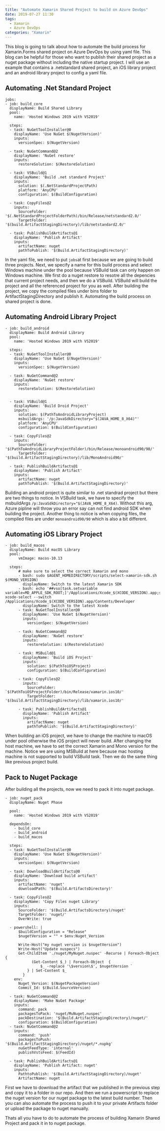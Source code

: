 ```yaml
---
title: "Automate Xamarin Shared Project to build on Azure DevOps"
date: 2019-07-27 11:30
tags: 
  - Xamarin
  - Azure DevOps
categories: "Xamarin" 
---
```

This blog is going to talk about how to automate the build process for Xamarin.Forms shared project on Azure DevOps by using yaml file. This blog can be helpful for those who want to publish their shared project as a nuget package without including the native startup project. I will use an example that contains a .netstandard shared project, an iOS library project and an android library project to config a yaml file.

## Automating .Net Standard Project 
```
jobs: 
- job: build_core
  displayName: Build Shared Library
  pool:
    name: 'Hosted Windows 2019 with VS2019'

  steps:
  - task: NuGetToolInstaller@0
    displayName: 'Use NuGet $(NugetVersion)'
    inputs:
      versionSpec: $(NugetVersion)

  - task: NuGetCommand@2
    displayName: 'NuGet restore'
    inputs:
      restoreSolution: $(RestoreSolution)

  - task: VSBuild@1
    displayName: 'Build .net standard Project'
    inputs:
      solution: $(.NetStandardProjectPath)      
      platform: 'AnyCPU'
      configuration: $(BuildConfiguration)

  - task: CopyFiles@2
    inputs:
      SourceFolder: '$(.NetStandardProjectFolderPath)/bin/Release/netstandard2.0/'
      TargetFolder: '$(build.ArtifactStagingDirectory)/lib/netstandard2.0/'

  - task: PublishBuildArtifacts@1
    displayName: 'Publish Artifact'
    inputs:
      artifactName: nuget
      pathToPublish: '$(Build.ArtifactStagingDirectory)'
```
In the yaml file, we need to put ```jobs```at first because we are going to build three projects. Next, we specify a name for this build process and select Windows machine under the pool because VSBuild task can only happen on Windows machine. We first do a nuget restore to resotre all the depencies that current project needs, and then we do a VSBuild. VSBuild will build the project and all the referenced project for you as well. After building the project, we copy the compiled files under bins folder to ArtifactStagingDirectory and publish it. Automating the build process on shared project is done.

## Automating Android Library Project
```
- job: build_android
  displayName: Build Android Library
  pool:
    name: 'Hosted Windows 2019 with VS2019'

  steps:
  - task: NuGetToolInstaller@0
    displayName: 'Use NuGet $(NugetVersion)'
    inputs:
      versionSpec: $(NugetVersion)

  - task: NuGetCommand@2
    displayName: 'NuGet restore'
    inputs:
      restoreSolution: $(RestoreSolution)


  - task: VSBuild@1
    displayName: 'Build Droid Project'
    inputs:
      solution: $(PathToAndroidLibraryProject)      
      msbuildArgs: '/p:JavaSdkDirectory="$(JAVA_HOME_8_X64)"'
      platform: 'AnyCPU'
      configuration: $(BuildConfiguration)

  - task: CopyFiles@2
    inputs:
      SourceFolder: '$(PathToAndroidLibraryProjectFolder)/bin/Release/monoandroid90/90/'
      TargetFolder: '$(build.ArtifactStagingDirectory)/lib/MonoAndroid90/'

  - task: PublishBuildArtifacts@1
    displayName: 'Publish Artifact'
    inputs:
      artifactName: nuget
      pathToPublish: '$(Build.ArtifactStagingDirectory)'
```
Building an android project is quite similar to .net standrad project but there are two things to notice. In VSBuild task, we have to specify the msbuildArgs ```/p:JavaSdkDirectory="$(JAVA_HOME_8_X64)```. Without this arg, Azure pipline will throw you an error say can not find android SDK when building the project. Another thing to notice is when copying files, the compiled files are under ```monoandroid90/90``` which is also a bit different.

## Automating iOS Library Project
```
- job: build_macos
  displayName: Build macOS Library
  pool:
      vmImage: macos-10.13
      
  steps:
      # make sure to select the correct Xamarin and mono
      - bash: sudo $AGENT_HOMEDIRECTORY/scripts/select-xamarin-sdk.sh $(MONO_VERSION)
        displayName: Switch to the latest Xamarin SDK
      - bash: echo '##vso[task.setvariable variable=MD_APPLE_SDK_ROOT;]'/Applications/Xcode_$(XCODE_VERSION).app;sudo xcode-select --switch /Applications/Xcode_$(XCODE_VERSION).app/Contents/Developer
        displayName: Switch to the latest Xcode
      - task: NuGetToolInstaller@0
        displayName: 'Use NuGet $(NugetVersion)'
        inputs:
          versionSpec: $(NugetVersion)

      - task: NuGetCommand@2
        displayName: 'NuGet restore'
        inputs:
          restoreSolution: $(RestoreSolution)

      - task: MSBuild@1
        displayName: 'Build iOS Project'
        inputs:
          solution: $(PathToiOSProject)
          configuration: $(BuildConfiguration)

      - task: CopyFiles@2
        inputs:
          SourceFolder: `$(PathToiOSProjectFolder)/bin/Release/xamarin.ios10/'
          TargetFolder: '$(build.ArtifactStagingDirectory)/lib/xamarin.ios10/'

      - task: PublishBuildArtifacts@1
        displayName: 'Publish Artifact'
        inputs:
          artifactName: nuget
          pathToPublish: '$(Build.ArtifactStagingDirectory)'
```
When building an iOS project, we have to change the machine to macOS under pool otherwise the iOS project will never build.
After changing the host machine, we have to set the correct Xamarin and Mono version for the machine. Notice we are using MSBuild at here because mac hosting machine is not supported to build VSBuild task. Then we do the same thing like previous project build.

## Pack to Nuget Package
After building all the projects, now we need to pack it into nuget package.
```
- job: nuget_pack
  displayName: Nuget Phase

  pool:
    name: 'Hosted Windows 2019 with VS2019'  

  dependsOn:
    - build_core
    - build_android
    - build_macos

  steps:
  - task: NuGetToolInstaller@0
    displayName: 'Use NuGet $(NugetVersion)'
    inputs:
      versionSpec: $(NugetVersion)

  - task: DownloadBuildArtifacts@0
    displayName: 'Download build artifact'
    inputs:
      artifactName: 'nuget'
      downloadPath: '$(Build.ArtifactsDirectory)'

  - task: CopyFiles@2
    displayName: 'Copy Files nuget Library'
    inputs:
      SourceFolder: '$(Build.ArtifactsDirectory)/nuget'
      TargetFolder: 'nuget/'
      OverWrite: true

  - powershell: |
      $buildConfiguration = "Release"
      $nugetVersion = "" + $env:Nuget_Version

      Write-Host("my nuget version is $nugetVersion")
      Write-Host("Update nuspecs")
      Get-ChildItem './nuget/MyNuget.nuspec' -Recurse | Foreach-Object {
            (Get-Content $_) | Foreach-Object  {
                $_ -replace '\$version\$', $nugetVersion `               
          } | Set-Content $_
        }
    env:
      Nuget_Version: $(NugetPackageVersion)
      Commit_Id: $(Build.SourceVersion)

  - task: NuGetCommand@2
    displayName: 'Make NuGet Package'
    inputs:
      command: pack
      packagesToPack: 'nuget/MuNuget.nuspec'
      packDestination: '$(Build.ArtifactStagingDirectory)/nuget/'
      configuration: $(BuildConfiguration)
  - task: NuGetCommand@2
    inputs:
      command: 'push'
      packagesToPush: '$(Build.ArtifactStagingDirectory)/nuget/*.nupkg'
      nuGetFeedType: 'internal'
      publishVstsFeed: $(FeedId)
      
  - task: PublishBuildArtifacts@1
    displayName: 'Publish Artifact: nuget'
    inputs:
      PathtoPublish: '$(Build.ArtifactStagingDirectory)/nuget'
      ArtifactName: nuget
```
First we have to download the artifact that we published in the previous step and copy it to a folder in our repo. And then we run a powerscript to replace the nuget version for our nuget package to the latest build number. Then you can also automate the process to push it to your private Artifacts folder or upload the package to nuget manually.

Thats all you have to do to automate the process of building Xamarin Shared Project and pack it in to nuget package. 
